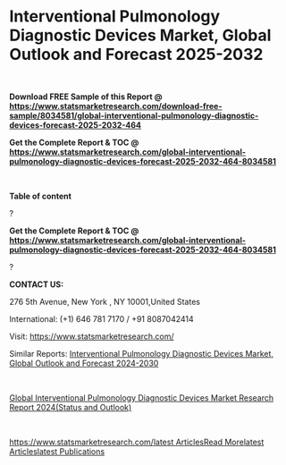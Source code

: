 <h1>Interventional Pulmonology Diagnostic Devices Market, Global Outlook and Forecast 2025-2032</h1><br/><p><strong>Download FREE Sample of this Report @ <a href="https://www.statsmarketresearch.com/download-free-sample/8034581/global-interventional-pulmonology-diagnostic-devices-forecast-2025-2032-464">https://www.statsmarketresearch.com/download-free-sample/8034581/global-interventional-pulmonology-diagnostic-devices-forecast-2025-2032-464</a></strong></p>
 
 
 
 <div><b>Get the Complete Report & TOC @ <a href="https://www.statsmarketresearch.com/global-interventional-pulmonology-diagnostic-devices-forecast-2025-2032-464-8034581">https://www.statsmarketresearch.com/global-interventional-pulmonology-diagnostic-devices-forecast-2025-2032-464-8034581</a></b></div>
 
 
 
 <p><br />
 
 <b>Table of content</b></p>
 
 
 
 <p>? </p>
 
 
 
 <div><b>Get the Complete Report & TOC @ <a href="https://www.statsmarketresearch.com/global-interventional-pulmonology-diagnostic-devices-forecast-2025-2032-464-8034581">https://www.statsmarketresearch.com/global-interventional-pulmonology-diagnostic-devices-forecast-2025-2032-464-8034581</a></b></div>
 
 
 
 <p>? </p>
 
 
 
 <p><b>CONTACT US:</b><br />
 
 276 5th Avenue, New York , NY 10001,United States<br />
 
 International: (+1) 646 781 7170 / +91 8087042414<br />
 
 Visit: <a href="https://www.statsmarketresearch.com/">https://www.statsmarketresearch.com/</a><br />
 
 Similar Reports: <a href="https://www.statsmarketresearch.com/global-interventional-pulmonology-diagnostic-devices-forecast-2025-2032-464-8034581">Interventional Pulmonology Diagnostic Devices Market, Global Outlook and Forecast 2024-2030</a><br />
 
 <br />
 
 <a href="https://www.statsmarketresearch.com/global-interventional-pulmonology-diagnostic-devices-forecast-2025-2032-464-8034581">Global Interventional Pulmonology Diagnostic Devices Market Research Report 2024(Status and Outlook)</a><br />
 
 <br />
 
 <a href="https://gyeongbokgung.com">https://www.statsmarketresearch.com/</a><a href="https://hallyeomaritime.com">latest Articles</a><a href="https://jingwansa.com">Read More</a><a href="https://nguoiviet.jp/">latest Articles</a><a href="https://www.intelmarketresearch.com/">latest Publications</a></p>
